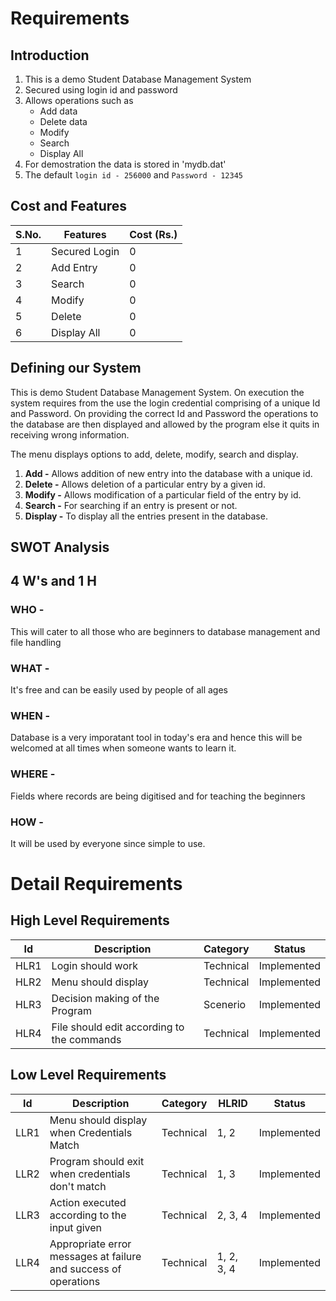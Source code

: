 # Requirements

## Introduction

1. This is a demo Student Database Management System
2. Secured using login id and password
3. Allows operations such as
   - Add data
   - Delete data
   - Modify
   - Search
   - Display All
4. For demostration the data is stored in 'mydb.dat'
5. The default `login id - 256000` and `Password - 12345`

## Cost and Features

| S.No. | Features | Cost (Rs.) |
| ---   | ---      |  ---       |
| 1 | Secured Login | 0 |
| 2 | Add Entry | 0 |
| 3 | Search | 0 |
| 4 | Modify | 0 |
| 5 | Delete | 0 |
| 6 | Display All | 0 |

## Defining our System

This is demo Student Database Management System. On execution the system requires from the use the login credential comprising of a unique Id and Password. On providing the correct Id and Password the operations to the database are then displayed and allowed by the program else it quits in receiving wrong information.

The menu displays options to add, delete, modify, search and display.

1. **Add -** Allows addition of new entry into the database with a unique id.
2. **Delete -** Allows deletion of a particular entry by a given id.
3. **Modify -** Allows modification of a particular field of the entry by id.
4. **Search -** For searching if an entry is present or not.
5. **Display -** To display all the entries present in the database.

## SWOT Analysis



## 4 W's and 1 H

### WHO -
   This will cater to all those who are beginners to database management and file handling
### WHAT -
   It's free and can be easily used by people of all ages
### WHEN -
   Database is a very imporatant tool in today's era and hence this will be welcomed at all times when someone wants to learn it.
### WHERE -
   Fields where records are being digitised and for teaching the beginners
### HOW -
   It will be used by everyone since simple to use.


# Detail Requirements

## High Level Requirements

|Id|Description|Category|Status|
|---|---|---|---|
|HLR1|Login should work|Technical|Implemented|
|HLR2|Menu should display|Technical|Implemented|
|HLR3|Decision making of the Program|Scenerio|Implemented|
|HLR4|File should edit according to the commands|Technical|Implemented|

## Low Level Requirements

|Id|Description|Category|HLRID|Status|
|---|---|---|---|---|
|LLR1|Menu should display when Credentials Match|Technical|1, 2|Implemented|
|LLR2|Program should exit when credentials don't match|Technical|1, 3|Implemented|
|LLR3|Action executed according to the input given|Technical|2, 3, 4|Implemented|
|LLR4|Appropriate error messages at failure and success of operations|Technical|1, 2, 3, 4|Implemented|

